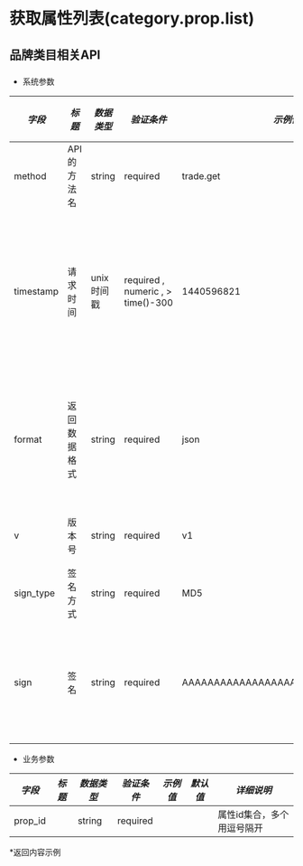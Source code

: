 # 获取属性列表(category.prop.list)

## 品牌类目相关API

### 

* 系统参数

| *字段* | *标题* | *数据类型* | *验证条件* | *示例值* | *默认值* | *详细说明* |
| ------------- | ------------- | ------------- | ------------- | ------------- | ------------- | ------------- |
| method | API的方法名 | string | required | trade.get | null | 标识请求的是哪个API |
| timestamp | 请求时间 | unix时间戳 | required , numeric , > time()-300 | 1440596821 | null | 标识API请求的发起时间，如果超时300秒则拒绝请求 |
| format | 返回数据格式 | string | required | json | json | 返回数据是json格式的，目前只支持json |
| v | 版本号 | string | required | v1 | null | 标识该接口的版本 |
| sign_type | 签名方式 | string | required | MD5 | null | 标识签名算法 |
| sign | 签名 | string | required | AAAAAAAAAAAAAAAAAAAAAAAAAAAAAAAAA | null | 数据签名，32位长度16进制数字 |


* 业务参数

| *字段* | *标题* | *数据类型* | *验证条件* | *示例值* | *默认值* | *详细说明* |
| ------------- | ------------- | ------------- | ------------- | ------------- | ------------- | ------------- |
| prop_id |  | string | required |  |  | 属性id集合，多个用逗号隔开 |


*返回内容示例

```



```

